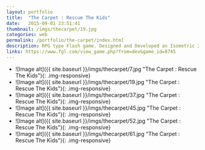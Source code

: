 ```yaml
---
layout: portfolio
title:  "The Carpet : Rescue The Kids"
date:   2015-09-01 23:51:41
thumbnail: /imgs/thecarpet/19.jpg
categories: web
permalink: /portfolio/the-carpet/index.html
description: RPG type Flash game. Designed and Developed an Isometric 2.5D Engine for this game. Level Design, Gameplay Design, Character Design, Animation and Coding.
links: https://www.fgl.com/view_game.php?from=dev&game_id=8745
---
```


- ![Image alt]({{ site.baseurl }}/imgs/thecarpet/7.jpg "The Carpet : Rescue The Kids"){: .img-responsive}
- ![Image alt]({{ site.baseurl }}/imgs/thecarpet/19.jpg "The Carpet : Rescue The Kids"){: .img-responsive}
- ![Image alt]({{ site.baseurl }}/imgs/thecarpet/37.jpg "The Carpet : Rescue The Kids"){: .img-responsive}
- ![Image alt]({{ site.baseurl }}/imgs/thecarpet/45.jpg "The Carpet : Rescue The Kids"){: .img-responsive}
- ![Image alt]({{ site.baseurl }}/imgs/thecarpet/52.jpg "The Carpet : Rescue The Kids"){: .img-responsive}
- ![Image alt]({{ site.baseurl }}/imgs/thecarpet/61.jpg "The Carpet : Rescue The Kids"){: .img-responsive}
